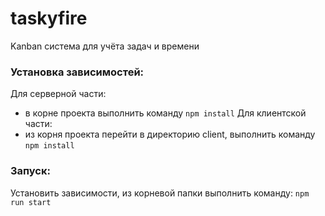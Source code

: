 # taskyfire
Kanban система для учёта задач и времени

### Установка зависимостей:
Для серверной части:
- в корне проекта выполнить команду `npm install`
Для клиентской части:  
- из корня проекта перейти в директорию client, выполнить команду `npm install`

### Запуск: 
Установить зависимости, из корневой папки выполнить команду: `npm run start`
